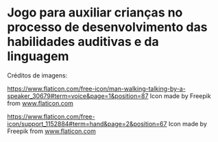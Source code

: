 # Jogo para auxiliar crianças no processo de desenvolvimento das habilidades auditivas e da linguagem

Créditos de imagens:

https://www.flaticon.com/free-icon/man-walking-talking-by-a-speaker_30679#term=voice&page=1&position=87
Icon made by Freepik from www.flaticon.com 

https://www.flaticon.com/free-icon/support_1152884#term=hand&page=2&position=67
Icon made by Freepik from www.flaticon.com 
